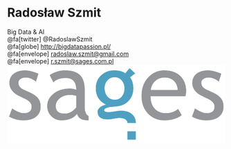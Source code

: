 
<!-- .slide: class="imagecentersize10" -->
# Radosław Szmit
Big Data & AI <br/>
@fa[twitter] @RadoslawSzmit <br/>
@fa[globe] http://bigdatapassion.pl/ <br/>
@fa[envelope] radoslaw.szmit@gmail.com <br/>
@fa[envelope] r.szmit@sages.com.pl <br/>
![](assets/img/sages.png) <br/>
